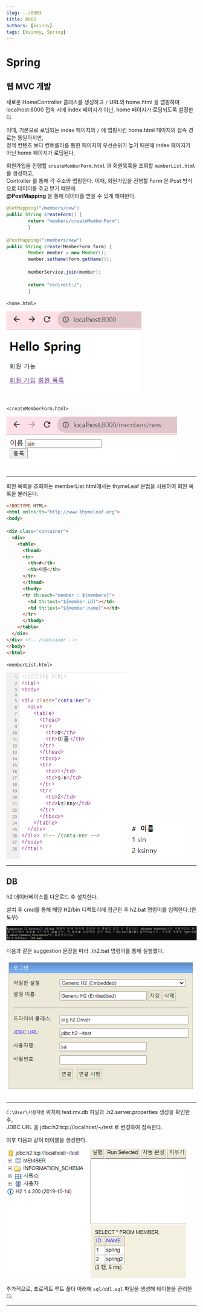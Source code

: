 ```yaml
---
slug: ../0903
title: 0903
authors: [ksinny]
tags: [ksinny, Spring]
---
```


# Spring

## 웹 MVC 개발

새로운 HomeController 클래스를 생성하고 `/` URL와 home.html 을 맵핑하여
localhost:8000 접속 시에 index 페이지가 아닌, home 페이지가 로딩되도록 설정한다.

이때, 기본으로 로딩되는 index 페이지와 `/` 에 맵핑시킨 home.html 페이지의 접속 경로는 동일하지만,   
정적 컨텐츠 보다 컨트롤러를 통한 페이지의 우선순위가 높기 때문에 index 페이지가 아닌 home 페이지가 로딩된다.


회원가입을 진행할 `createMemberForm.html` 과 회원목록을 조회할 `memberList.html` 를 생성하고,  
Controller 를 통해 각 주소와 맵핑한다. 이때, 회원가입을 진행할 Form 은 Post 방식으로 데이터를 주고 받기 때문에  
**@PostMapping** 을 통해 데이터를 받을 수 있게 해야한다.

```java
@GetMapping("/members/new")
public String createForm() {
        return "members/createMemberForm";
        }

@PostMapping("/members/new")
public String create(MemberForm form) {
        Member member = new Member();
        member.setName(form.getName());

        memberService.join(member);

        return "redirect:/";
        }
```



`<home.html>`

![img_15.png](img_15.png)

`<createMemberForm.html>`

![img_16.png](img_16.png)

---

회원 목록을 조회하는 memberList.html에서는 thymeLeaf 문법을 사용하여 회원 목록을 불러온다.

```html
<!DOCTYPE HTML>
<html xmlns:th="http://www.thymeleaf.org">
<body>

<div class="container">
  <div>
    <table>
      <thead>
      <tr>
        <th>#</th>
        <th>이름</th>
      </tr>
      </thead>
      <tbody>
      <tr th:each="member : ${members}">
        <td th:text="${member.id}"></td>
        <td th:text="${member.name}"></td>
      </tr>
      </tbody>
    </table>
  </div>
</div> <!-- /container -->
</body>
</html>
```

`<memberList.html>`

![img_19.png](img_19.png)
![img_18.png](img_18.png)


---


## DB

h2 데이터베이스를 다운로드 후 설치한다.

설치 후 cmd를 통해 해당 H2/bin 디렉토리에 접근한 후 h2.bat 명령어를 입력한다.(윈도우)

![img_20.png](img_20.png)

다음과 같은 suggestion 문장을 따라 .\h2.bat 명령어를 통해 실행했다.

![img_21.png](img_21.png)


---

`C:\User\사용자명` 위치에 test.mv.db 파일과 .h2.server.properties 생성을 확인한 후,  
JDBC URL 을 jdbc:h2:tcp://localhost/~/test 로 변경하여 접속한다.

이후 다음과 같이 테이블을 생성한다.

![img_22.png](img_22.png)

추가적으로, 프로젝트 루트 폴더 아래에 `sql/ddl.sql` 파일을 생성해 테이블을 관리한다.

----
